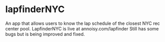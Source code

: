 # lapfinderNYC
An app that allows users to know the lap schedule of the closest NYC rec center pool. LapfinderNYC is live at annoisy.com/lapfinder Still has some bugs but is being improved and fixed.
